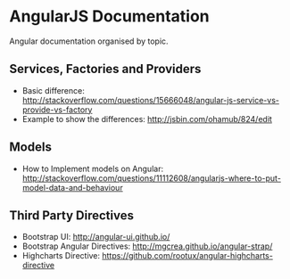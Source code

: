 # AngularJS Documentation
Angular documentation organised by topic.

## Services, Factories and Providers
- Basic difference: http://stackoverflow.com/questions/15666048/angular-js-service-vs-provide-vs-factory
- Example to show the differences: http://jsbin.com/ohamub/824/edit

## Models
- How to Implement models on Angular: http://stackoverflow.com/questions/11112608/angularjs-where-to-put-model-data-and-behaviour

## Third Party Directives
- Bootstrap UI: http://angular-ui.github.io/
- Bootstrap Angular Directives: http://mgcrea.github.io/angular-strap/
- Highcharts Directive: https://github.com/rootux/angular-highcharts-directive
